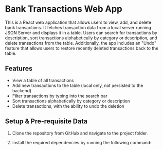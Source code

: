 # Bank Transactions Web App

This is a React web application that allows users to view, add, and delete bank transactions. It fetches transaction data from a local server running JSON Server and displays it in a table. Users can search for transactions by description, sort transactions alphabetically by category or description, and delete transactions from the table. Additionally, the app includes an "Undo" feature that allows users to restore recently deleted transactions back to the table.

## Features

- View a table of all transactions
- Add new transactions to the table (local only, not persisted to the backend)
- Filter transactions by typing into the search bar
- Sort transactions alphabetically by category or description
- Delete transactions, with the ability to undo the deletion

## Setup & Pre-requisite Data

1. Clone the repository from GitHub and navigate to the project folder.

2. Install the required dependencies by running the following command:
